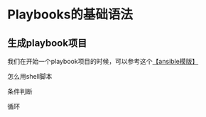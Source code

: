 # Playbooks的基础语法

## 生成playbook项目

我们在开始一个playbook项目的时候，可以参考这个[【ansible模版】](https://github.com/ansible/ansible-examples.git)

怎么用shell脚本

条件判断

循环

